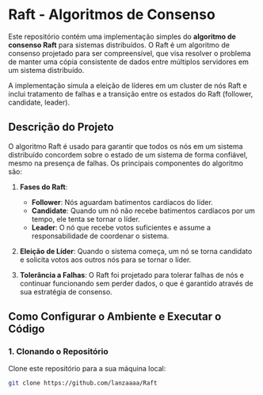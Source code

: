 # Raft - Algoritmos de Consenso

Este repositório contém uma implementação simples do **algoritmo de consenso Raft** para sistemas distribuídos. O Raft é um algoritmo de consenso projetado para ser compreensível, que visa resolver o problema de manter uma cópia consistente de dados entre múltiplos servidores em um sistema distribuído.

A implementação simula a eleição de líderes em um cluster de nós Raft e inclui tratamento de falhas e a transição entre os estados do Raft (follower, candidate, leader).

## Descrição do Projeto

O algoritmo Raft é usado para garantir que todos os nós em um sistema distribuído concordem sobre o estado de um sistema de forma confiável, mesmo na presença de falhas. Os principais componentes do algoritmo são:

1. **Fases do Raft**:
   - **Follower**: Nós aguardam batimentos cardíacos do líder.
   - **Candidate**: Quando um nó não recebe batimentos cardíacos por um tempo, ele tenta se tornar o líder.
   - **Leader**: O nó que recebe votos suficientes e assume a responsabilidade de coordenar o sistema.

2. **Eleição de Líder**: Quando o sistema começa, um nó se torna candidato e solicita votos aos outros nós para se tornar o líder.

3. **Tolerância a Falhas**: O Raft foi projetado para tolerar falhas de nós e continuar funcionando sem perder dados, o que é garantido através de sua estratégia de consenso.

## Como Configurar o Ambiente e Executar o Código

### 1. **Clonando o Repositório**

Clone este repositório para a sua máquina local:

```bash
git clone https://github.com/lanzaaaa/Raft
